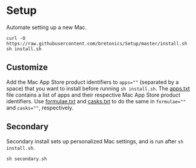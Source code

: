 # Setup

Automate setting up a new Mac.

```
curl -O https://raw.githubusercontent.com/bretonics/Setup/master/install.sh
sh install.sh
```

Customize
---
Add the Mac App Store product identifiers to `apps=""` (separated by a space) that you want to install before running `sh install.sh`. The [apps.txt](https://github.com/bretonics/Setup/blob/master/src/apps.txt) file contains a list of apps and their respective Mac App Store product identifiers. Use [formulae.txt](https://github.com/bretonics/Setup/blob/master/src/formulae.txt) and  [casks.txt](https://github.com/bretonics/Setup/blob/master/src/casks.txt) to do the same in `formulae=""` and `casks=""`, respectively.

Secondary
---
Secondary install sets up personalized Mac settings, and is run after `sh install.sh`.

```
sh secondary.sh
```
